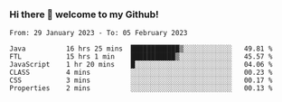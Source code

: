 ### Hi there 👋 welcome to my Github! 

<!--START_SECTION:waka-->

```text
From: 29 January 2023 - To: 05 February 2023

Java          16 hrs 25 mins  ████████████▒░░░░░░░░░░░░   49.81 %
FTL           15 hrs 1 min    ███████████▒░░░░░░░░░░░░░   45.57 %
JavaScript    1 hr 20 mins    █░░░░░░░░░░░░░░░░░░░░░░░░   04.06 %
CLASS         4 mins          ░░░░░░░░░░░░░░░░░░░░░░░░░   00.23 %
CSS           3 mins          ░░░░░░░░░░░░░░░░░░░░░░░░░   00.17 %
Properties    2 mins          ░░░░░░░░░░░░░░░░░░░░░░░░░   00.13 %
```

<!--END_SECTION:waka-->
